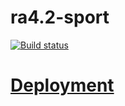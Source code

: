
# ra4.2-sport

[![Build status](https://ci.appveyor.com/api/projects/status/33bjrecw919rad4u?svg=true)](https://ci.appveyor.com/project/Svetlana-Kutyeva1974/ra4-2-sport)


# [Deployment](https://svetlana-kutyeva1974.github.io/ra4.2-sport/)

